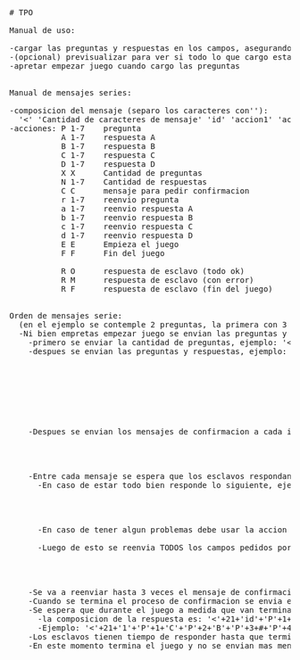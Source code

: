 <pre>
# TPO

Manual de uso:

-cargar las preguntas y respuestas en los campos, asegurandose de apretar gaurdar al completar todos los campos
-(opcional) previsualizar para ver si todo lo que cargo esta bien
-apretar empezar juego cuando cargo las preguntas


Manual de mensajes series:

-composicion del mensaje (separo los caracteres con''):
  '<' 'Cantidad de caracteres de mensaje' 'id' 'accion1' 'accion2' "mensaje" 'xor' '>'
-acciones: P 1-7    pregunta
           A 1-7    respuesta A
           B 1-7    respuesta B
           C 1-7    respuesta C
           D 1-7    respuesta D
           X X      Cantidad de preguntas
           N 1-7    Cantidad de respuestas
           C C      mensaje para pedir confirmacion
           r 1-7    reenvio pregunta
           a 1-7    reenvio respuesta A
           b 1-7    reenvio respuesta B
           c 1-7    reenvio respuesta C
           d 1-7    reenvio respuesta D
           E E      Empieza el juego
           F F      Fin del juego

           R O      respuesta de esclavo (todo ok)
           R M      respuesta de esclavo (con error)
           R F      respuesta de esclavo (fin del juego)
           
           
Orden de mensajes serie:
  (en el ejemplo se contemple 2 preguntas, la primera con 3 respuestas y la segunda con 2)
  -Ni bien empretas empezar juego se envian las preguntas y respuestas:
    -primero se enviar la cantidad de preguntas, ejemplo: '<'+1+255+'X'+'X'+2+2+'>'
    -despues se envian las preguntas y respuestas, ejemplo: '<'+3+255+'P'+1+'1'+'2'+'3'+48+'>'    //pregunta1 = 123
                                                            '<'+1+255+'N'+1+3+3+'>'               //cantidad de respuestas1 = 3
                                                            '<'+3+255+'A'+1+'A'+'A'+'A'+65+'>'    //respuestaA1 = AAA
                                                            '<'+3+255+'B'+1+'B'+'B'+'B'+66+'>'    //respuestaB1 = BBB
                                                            '<'+3+255+'C'+1+'C'+'C'+'C'+67+'>'    //respuestaC1 = CCC
                                                            '<'+3+255+'P'+2+'4'+'5'+'6'+55+'>'    //pregunta2 = 456
                                                            '<'+1+255+'N'+2+2+2+'>'               //cantidad de respuestas2 = 2
                                                            '<'+3+255+'A'+2+'D'+'D'+'D'+68+'>'    //respuestaD1 = DDD
                                                            '<'+3+255+'B'+2+'E'+'E'+'E'+69+'>'    //respuestaE1 = EEE
    -Despues se envian los mensajes de confirmacion a cada id (5 en total), ejemplo: '<'+1+1+'C'+'C'+1+1+'>' //pide confirmacion al id=1, el mensaje puede ser cualquier
                                                                                     '<'+1+2+'C'+'C'+1+1+'>' //pide confirmacion al id=2, el mensaje puede ser cualquier
                                                                                     '<'+1+3+'C'+'C'+1+1+'>' //pide confirmacion al id=3, el mensaje puede ser cualquier
                                                                                     '<'+1+4+'C'+'C'+1+1+'>' //pide confirmacion al id=4, el mensaje puede ser cualquier
                                                                                     '<'+1+5+'C'+'C'+1+1+'>' //pide confirmacion al id=5, el mensaje puede ser cualquier
    -Entre cada mensaje se espera que los esclavos respondan si recibieron todo bien o tuvieron algun error:
      -En caso de estar todo bien responde lo siguiente, ejemplo: '<'+1+1+'R'+'O'+1+1+'>' //Respuesta de id=1 de todos los mensajes bien recibidos, el mensaje puede ser cualquier
                                                                  '<'+1+2+'R'+'O'+1+1+'>' //Respuesta de id=2 de todos los mensajes bien recibidos, el mensaje puede ser cualquier
                                                                  '<'+1+3+'R'+'O'+1+1+'>' //Respuesta de id=3 de todos los mensajes bien recibidos, el mensaje puede ser cualquier
                                                                  '<'+1+4+'R'+'O'+1+1+'>' //Respuesta de id=4 de todos los mensajes bien recibidos, el mensaje puede ser cualquier
                                                                  '<'+1+5+'R'+'O'+1+1+'>' //Respuesta de id=5 de todos los mensajes bien recibidos, el mensaje puede ser cualquier
      -En caso de tener algun problemas debe usar la accion "RM", ejemplo: '<'+8+2+'R'+'M'+'P'+1+'A'+1+'C'+1+'P'+2+1+'>' // Respuesta de id=2, pidiendo reenviar la pregunta 1, respuesta A1, C1 y pregunta 2
                                                                           '<'+2+3+'R'+'M'+'A'+2+67+1+'>' // Respuesta de id=3, pidiendo reenviar la respuesta A2
      -Luego de esto se reenvia TODOS los campos pedidos por todos los esclavos, ejemplo: '<'+3+255+'p'+1+'1'+'2'+'3'+48+'>'    //reenvio de pregunta1
                                                                                          '<'+3+255+'a'+1+'A'+'A'+'A'+65+'>'    //reenvio de respuestaA1
                                                                                          '<'+3+255+'c'+1+'C'+'C'+'C'+67+'>'    //reenvio de respuestaC1
                                                                                          '<'+3+255+'p'+2+'4'+'5'+'6'+55+'>'    //reenvio de pregunta2
                                                                                          '<'+3+255+'a'+2+'D'+'D'+'D'+68+'>'    //reenvio de respuestaD1
    -Se va a reenviar hasta 3 veces el mensaje de confirmacion en caso de ser necesario, en caso de no recibir mensaje con accion "RO" en esas 3 posibilidades se considera que el esclavo esta muerto
    -Cuando se termina el proceso de confirmacion se envia el mensaje de inicio de juego, ejemplo: '<'+1+255+'E'+'E'+15+15+'>' //El mensaje es igual a la cantidad de segundos que se van a jugar
    -Se espera que durante el juego a medida que van terminado de responder la aplicacion resiva las respuestas
      -la composicion de la respuesta es: '<'+21+'id'+'P'+1+'A-D'+'P'+2+'A-D'+'P'+3+'A-D'+'P'+4+'A-D'+'P'+5+'A-D'+'P'+6+'A-D'+'P'+7+'A-D'+'xor'+'>'
      -Ejemplo: '<'+21+'1'+'P'+1+'C'+'P'+2+'B'+'P'+3+#+'P'+4+#+'P'+5+#+'P'+6+#+'P'+7+#+114+'>' //el id=1 respondio en la primer pregunta C y en el segunda B, si la pregunta no existe se puede poner cualquier valor en la respuesta (en este caso puse #)
    -Los esclavos tienen tiempo de responder hasta que termina el tiempo, donde la aplicacion manda su mensaje de fin, ejemplo: '<'+1+255+'F'+'F'+1+1+'>'
    -En este momento termina el juego y no se envian mas mensajes ni se contempla recibir mas mensajes
           
<pre/>
           
           
   



